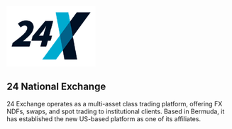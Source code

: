 [![24X](https://github.com/Open-Markets-Initiative/Directory/blob/main/Organizations/24X/Images/Logo.png)](https://24exchange.com)

## 24 National Exchange

24 Exchange operates as a multi-asset class trading platform, offering FX NDFs, swaps, and spot trading to institutional clients. Based in Bermuda, it has established the new US-based platform as one of its affiliates.